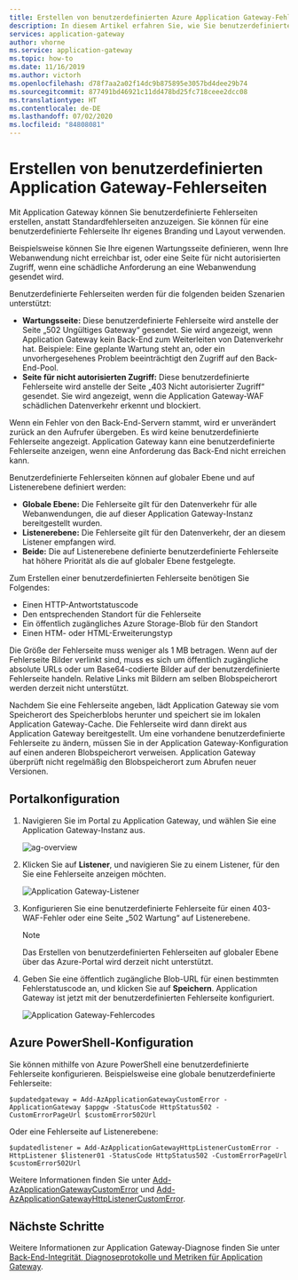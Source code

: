 ```yaml
---
title: Erstellen von benutzerdefinierten Azure Application Gateway-Fehlerseiten
description: In diesem Artikel erfahren Sie, wie Sie benutzerdefinierte Application Gateway-Fehlerseiten erstellen. Sie können für eine benutzerdefinierte Fehlerseite Ihr eigenes Branding und Layout verwenden.
services: application-gateway
author: vhorne
ms.service: application-gateway
ms.topic: how-to
ms.date: 11/16/2019
ms.author: victorh
ms.openlocfilehash: d78f7aa2a02f14dc9b875895e3057bd4dee29b74
ms.sourcegitcommit: 877491bd46921c11dd478bd25fc718ceee2dcc08
ms.translationtype: HT
ms.contentlocale: de-DE
ms.lasthandoff: 07/02/2020
ms.locfileid: "84808081"
---
```

# <a name="create-application-gateway-custom-error-pages"></a>Erstellen von benutzerdefinierten Application Gateway-Fehlerseiten

Mit Application Gateway können Sie benutzerdefinierte Fehlerseiten erstellen, anstatt Standardfehlerseiten anzuzeigen. Sie können für eine benutzerdefinierte Fehlerseite Ihr eigenes Branding und Layout verwenden.

Beispielsweise können Sie Ihre eigenen Wartungsseite definieren, wenn Ihre Webanwendung nicht erreichbar ist, oder eine Seite für nicht autorisierten Zugriff, wenn eine schädliche Anforderung an eine Webanwendung gesendet wird.

Benutzerdefinierte Fehlerseiten werden für die folgenden beiden Szenarien unterstützt:

- **Wartungsseite:** Diese benutzerdefinierte Fehlerseite wird anstelle der Seite „502 Ungültiges Gateway“ gesendet. Sie wird angezeigt, wenn Application Gateway kein Back-End zum Weiterleiten von Datenverkehr hat. Beispiele: Eine geplante Wartung steht an, oder ein unvorhergesehenes Problem beeinträchtigt den Zugriff auf den Back-End-Pool.
- **Seite für nicht autorisierten Zugriff:** Diese benutzerdefinierte Fehlerseite wird anstelle der Seite „403 Nicht autorisierter Zugriff“ gesendet. Sie wird angezeigt, wenn die Application Gateway-WAF schädlichen Datenverkehr erkennt und blockiert.

Wenn ein Fehler von den Back-End-Servern stammt, wird er unverändert zurück an den Aufrufer übergeben. Es wird keine benutzerdefinierte Fehlerseite angezeigt. Application Gateway kann eine benutzerdefinierte Fehlerseite anzeigen, wenn eine Anforderung das Back-End nicht erreichen kann.

Benutzerdefinierte Fehlerseiten können auf globaler Ebene und auf Listenerebene definiert werden:

- **Globale Ebene:** Die Fehlerseite gilt für den Datenverkehr für alle Webanwendungen, die auf dieser Application Gateway-Instanz bereitgestellt wurden.
- **Listenerebene:** Die Fehlerseite gilt für den Datenverkehr, der an diesem Listener empfangen wird.
- **Beide:** Die auf Listenerebene definierte benutzerdefinierte Fehlerseite hat höhere Priorität als die auf globaler Ebene festgelegte.

Zum Erstellen einer benutzerdefinierten Fehlerseite benötigen Sie Folgendes:

- Einen HTTP-Antwortstatuscode
- Den entsprechenden Standort für die Fehlerseite 
- Ein öffentlich zugängliches Azure Storage-Blob für den Standort
- Einen HTM- oder HTML-Erweiterungstyp 

Die Größe der Fehlerseite muss weniger als 1 MB betragen. Wenn auf der Fehlerseite Bilder verlinkt sind, muss es sich um öffentlich zugängliche absolute URLs oder um Base64-codierte Bilder auf der benutzerdefinierte Fehlerseite handeln. Relative Links mit Bildern am selben Blobspeicherort werden derzeit nicht unterstützt. 

Nachdem Sie eine Fehlerseite angeben, lädt Application Gateway sie vom Speicherort des Speicherblobs herunter und speichert sie im lokalen Application Gateway-Cache. Die Fehlerseite wird dann direkt aus Application Gateway bereitgestellt. Um eine vorhandene benutzerdefinierte Fehlerseite zu ändern, müssen Sie in der Application Gateway-Konfiguration auf einen anderen Blobspeicherort verweisen. Application Gateway überprüft nicht regelmäßig den Blobspeicherort zum Abrufen neuer Versionen.

## <a name="portal-configuration"></a>Portalkonfiguration

1. Navigieren Sie im Portal zu Application Gateway, und wählen Sie eine Application Gateway-Instanz aus.

    ![ag-overview](media/custom-error/ag-overview.png)
2. Klicken Sie auf **Listener**, und navigieren Sie zu einem Listener, für den Sie eine Fehlerseite anzeigen möchten.

    ![Application Gateway-Listener](media/custom-error/ag-listener.png)
3. Konfigurieren Sie eine benutzerdefinierte Fehlerseite für einen 403-WAF-Fehler oder eine Seite „502 Wartung“ auf Listenerebene.

    > [!NOTE]
    > Das Erstellen von benutzerdefinierten Fehlerseiten auf globaler Ebene über das Azure-Portal wird derzeit nicht unterstützt.

4. Geben Sie eine öffentlich zugängliche Blob-URL für einen bestimmten Fehlerstatuscode an, und klicken Sie auf **Speichern**. Application Gateway ist jetzt mit der benutzerdefinierten Fehlerseite konfiguriert.

   ![Application Gateway-Fehlercodes](media/custom-error/ag-error-codes.png)

## <a name="azure-powershell-configuration"></a>Azure PowerShell-Konfiguration

Sie können mithilfe von Azure PowerShell eine benutzerdefinierte Fehlerseite konfigurieren. Beispielsweise eine globale benutzerdefinierte Fehlerseite:

`$updatedgateway = Add-AzApplicationGatewayCustomError -ApplicationGateway $appgw -StatusCode HttpStatus502 -CustomErrorPageUrl $customError502Url`

Oder eine Fehlerseite auf Listenerebene:

`$updatedlistener = Add-AzApplicationGatewayHttpListenerCustomError -HttpListener $listener01 -StatusCode HttpStatus502 -CustomErrorPageUrl $customError502Url`

Weitere Informationen finden Sie unter [Add-AzApplicationGatewayCustomError](https://docs.microsoft.com/powershell/module/az.network/add-azapplicationgatewaycustomerror?view=azps-1.2.0) und [Add-AzApplicationGatewayHttpListenerCustomError](https://docs.microsoft.com/powershell/module/az.network/add-azapplicationgatewayhttplistenercustomerror?view=azps-1.3.0).

## <a name="next-steps"></a>Nächste Schritte

Weitere Informationen zur Application Gateway-Diagnose finden Sie unter [Back-End-Integrität, Diagnoseprotokolle und Metriken für Application Gateway](application-gateway-diagnostics.md).